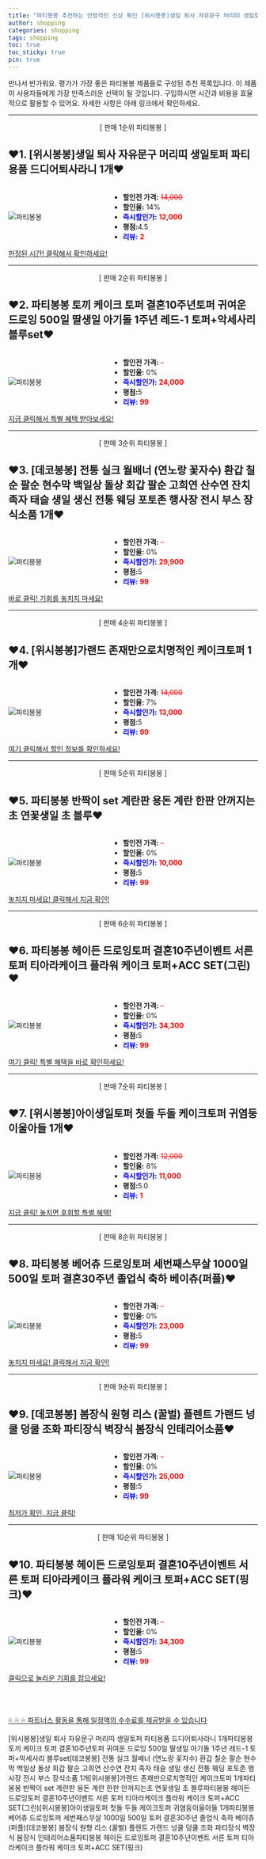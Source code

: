 ```yaml
---
title: "파티봉봉 추천하는 안정적인 신상 확인 [위시봉봉]생일 퇴사 자유문구 머리띠 생일토퍼"
author: shopping
categories: shopping
tags: shopping
toc: true
toc_sticky: true
pin: true
---
```

만나서 반가워요. 평가가 가장 좋은 파티봉봉 제품들로 구성된 추천 목록입니다. 이 제품이 사용자들에게 가장 만족스러운 선택이 될 것입니다. 구입하시면 시간과 비용을 효율적으로 활용할 수 있어요. 자세한 사항은 아래 링크에서 확인하세요.

---
<p class="toplist" style="margin: 0 auto; display: block; width: fit-content;">[ 판매 1순위 파티봉봉 ]</p>

<h2><strong>❤️1. [위시봉봉]생일 퇴사 자유문구 머리띠 생일토퍼 파티용품 드디어퇴사라니 1개❤️</strong></h2>

<div style="display: flex; align-items: center;">
    <div style="flex: 0.4;">
        <img src="https://thumbnail8.coupangcdn.com/thumbnails/remote/230x230ex/image/vendor_inventory/c984/4391362f8f443c890623b823eec4638bd301ce04b8090004ed9a5631ab56.png" alt="파티봉봉" style="max-width: 100%;">
    </div>
    <div style="flex: 0.6; margin-left: 10px;">
        <ul>
            <li><strong>할인전 가격:</strong> <del style="color: red;">14,000</del></li>
            <li><strong>할인율:</strong> 14%</li>
            <li><span style='color:blue'><strong>즉시할인가:</strong></span> <span style='color:red'><strong>12,000</strong></span></li>
            <li><strong>평점:</strong>4.5</li>
            <li><span style='color:blue'><strong>리뷰:</strong></span> <span style='color:red'><strong>2</strong></span></li>
        </ul>
    </div>
</div>
<div class="center">
    <a href="https://selin100587001.github.io?lptag=AF9450613&subid=githubio&pageKey=8000142221&traceid=V0-153&itemId=22276045533&vendorItemId=89321778082" class="myButton">
        한정된 시간! 클릭해서 확인하세요!
    </a>
</div>


---
<p class="toplist" style="margin: 0 auto; display: block; width: fit-content;">[ 판매 2순위 파티봉봉 ]</p>

<h2><strong>❤️2. 파티봉봉 토끼 케이크 토퍼 결혼10주년토퍼 귀여운 드로잉 500일 딸생일 아기돌 1주년 레드-1 토퍼+악세사리 블루set❤️</strong></h2>

<div style="display: flex; align-items: center;">
    <div style="flex: 0.4;">
        <img src="https://thumbnail7.coupangcdn.com/thumbnails/remote/230x230ex/image/vendor_inventory/6c74/f9ef4cbbd63a472ffc7d834dca2d2fc195b07812198ca9aa486cfa140e27.jpeg" alt="파티봉봉" style="max-width: 100%;">
    </div>
    <div style="flex: 0.6; margin-left: 10px;">
        <ul>
            <li><strong>할인전 가격:</strong> <del style="color: red;">-</del></li>
            <li><strong>할인율:</strong> 0%</li>
            <li><span style='color:blue'><strong>즉시할인가:</strong></span> <span style='color:red'><strong>24,000</strong></span></li>
            <li><strong>평점:</strong>5</li>
            <li><span style='color:blue'><strong>리뷰:</strong></span> <span style='color:red'><strong>99</strong></span></li>
        </ul>
    </div>
</div>
<div class="center">
    <a href="https://selin100587001.github.io?lptag=AF9450613&subid=githubio&pageKey=6456388802&traceid=V0-153&itemId=14035196906&vendorItemId=81283298544" class="myButton">
        지금 클릭해서 특별 혜택 받아보세요!
    </a>
</div>


---
<p class="toplist" style="margin: 0 auto; display: block; width: fit-content;">[ 판매 3순위 파티봉봉 ]</p>

<h2><strong>❤️3. [데코봉봉] 전통 실크 월배너 (연노랑 꽃자수) 환갑 칠순 팔순 현수막 백일상 돌상 회갑 팔순 고희연 산수연 잔치 족자 태슬 생일 생신 전통 웨딩 포토존 행사장 전시 부스 장식소품 1개❤️</strong></h2>

<div style="display: flex; align-items: center;">
    <div style="flex: 0.4;">
        <img src="https://thumbnail7.coupangcdn.com/thumbnails/remote/230x230ex/image/vendor_inventory/ebfd/1be59a971344e294e930e18063a864d9623548c41e0859ecce174e382eca.jpg" alt="파티봉봉" style="max-width: 100%;">
    </div>
    <div style="flex: 0.6; margin-left: 10px;">
        <ul>
            <li><strong>할인전 가격:</strong> <del style="color: red;">-</del></li>
            <li><strong>할인율:</strong> 0%</li>
            <li><span style='color:blue'><strong>즉시할인가:</strong></span> <span style='color:red'><strong>29,900</strong></span></li>
            <li><strong>평점:</strong>5</li>
            <li><span style='color:blue'><strong>리뷰:</strong></span> <span style='color:red'><strong>99</strong></span></li>
        </ul>
    </div>
</div>
<div class="center">
    <a href="https://selin100587001.github.io?lptag=AF9450613&subid=githubio&pageKey=8065483261&traceid=V0-153&itemId=22682098961&vendorItemId=89718113102" class="myButton">
        바로 클릭! 기회를 놓치지 마세요!
    </a>
</div>


---
<p class="toplist" style="margin: 0 auto; display: block; width: fit-content;">[ 판매 4순위 파티봉봉 ]</p>

<h2><strong>❤️4. [위시봉봉]가랜드 존재만으로치명적인 케이크토퍼 1개❤️</strong></h2>

<div style="display: flex; align-items: center;">
    <div style="flex: 0.4;">
        <img src="https://thumbnail6.coupangcdn.com/thumbnails/remote/230x230ex/image/vendor_inventory/9ca1/95830474733793c98e564756d3a02b7f0b66dd92f0ca453a61744e187e94.png" alt="파티봉봉" style="max-width: 100%;">
    </div>
    <div style="flex: 0.6; margin-left: 10px;">
        <ul>
            <li><strong>할인전 가격:</strong> <del style="color: red;">14,000</del></li>
            <li><strong>할인율:</strong> 7%</li>
            <li><span style='color:blue'><strong>즉시할인가:</strong></span> <span style='color:red'><strong>13,000</strong></span></li>
            <li><strong>평점:</strong>5</li>
            <li><span style='color:blue'><strong>리뷰:</strong></span> <span style='color:red'><strong>99</strong></span></li>
        </ul>
    </div>
</div>
<div class="center">
    <a href="https://selin100587001.github.io?lptag=AF9450613&subid=githubio&pageKey=8032432021&traceid=V0-153&itemId=22464443662&vendorItemId=89507596192" class="myButton">
        여기 클릭해서 할인 정보를 확인하세요!
    </a>
</div>


---
<p class="toplist" style="margin: 0 auto; display: block; width: fit-content;">[ 판매 5순위 파티봉봉 ]</p>

<h2><strong>❤️5. 파티봉봉 반짝이 set 계란판 용돈 계란 한판 안꺼지는초 연꽃생일 초 블루❤️</strong></h2>

<div style="display: flex; align-items: center;">
    <div style="flex: 0.4;">
        <img src="https://thumbnail8.coupangcdn.com/thumbnails/remote/230x230ex/image/vendor_inventory/8159/568afd8f050170953b6a867983795939df32888507587e2fd5517f3731f2.jpeg" alt="파티봉봉" style="max-width: 100%;">
    </div>
    <div style="flex: 0.6; margin-left: 10px;">
        <ul>
            <li><strong>할인전 가격:</strong> <del style="color: red;">-</del></li>
            <li><strong>할인율:</strong> 0%</li>
            <li><span style='color:blue'><strong>즉시할인가:</strong></span> <span style='color:red'><strong>10,000</strong></span></li>
            <li><strong>평점:</strong>5</li>
            <li><span style='color:blue'><strong>리뷰:</strong></span> <span style='color:red'><strong>99</strong></span></li>
        </ul>
    </div>
</div>
<div class="center">
    <a href="https://selin100587001.github.io?lptag=AF9450613&subid=githubio&pageKey=6456502165&traceid=V0-153&itemId=14035627955&vendorItemId=81283649618" class="myButton">
        놓치지 마세요! 클릭해서 지금 확인!
    </a>
</div>


---
<p class="toplist" style="margin: 0 auto; display: block; width: fit-content;">[ 판매 6순위 파티봉봉 ]</p>

<h2><strong>❤️6. 파티봉봉 헤이든 드로잉토퍼 결혼10주년이벤트 서른 토퍼 티아라케이크 플라워 케이크 토퍼+ACC SET(그린)❤️</strong></h2>

<div style="display: flex; align-items: center;">
    <div style="flex: 0.4;">
        <img src="https://thumbnail8.coupangcdn.com/thumbnails/remote/230x230ex/image/vendor_inventory/1f95/b82be907f7d43dc399f82c5ccabda1abe388a0096e3473b85ecbe62f6476.jpeg" alt="파티봉봉" style="max-width: 100%;">
    </div>
    <div style="flex: 0.6; margin-left: 10px;">
        <ul>
            <li><strong>할인전 가격:</strong> <del style="color: red;">-</del></li>
            <li><strong>할인율:</strong> 0%</li>
            <li><span style='color:blue'><strong>즉시할인가:</strong></span> <span style='color:red'><strong>34,300</strong></span></li>
            <li><strong>평점:</strong>5</li>
            <li><span style='color:blue'><strong>리뷰:</strong></span> <span style='color:red'><strong>99</strong></span></li>
        </ul>
    </div>
</div>
<div class="center">
    <a href="https://selin100587001.github.io?lptag=AF9450613&subid=githubio&pageKey=6456367419&traceid=V0-153&itemId=14035072580&vendorItemId=81283176037" class="myButton">
        여기 클릭! 특별 혜택을 바로 확인하세요!
    </a>
</div>


---
<p class="toplist" style="margin: 0 auto; display: block; width: fit-content;">[ 판매 7순위 파티봉봉 ]</p>

<h2><strong>❤️7. [위시봉봉]아이생일토퍼 첫돌 두돌 케이크토퍼 귀염둥이울아들 1개❤️</strong></h2>

<div style="display: flex; align-items: center;">
    <div style="flex: 0.4;">
        <img src="https://thumbnail7.coupangcdn.com/thumbnails/remote/230x230ex/image/vendor_inventory/f65b/eded341424862c4deaec7220555f4c0bf7680f213f74df45b80368fec412.png" alt="파티봉봉" style="max-width: 100%;">
    </div>
    <div style="flex: 0.6; margin-left: 10px;">
        <ul>
            <li><strong>할인전 가격:</strong> <del style="color: red;">12,000</del></li>
            <li><strong>할인율:</strong> 8%</li>
            <li><span style='color:blue'><strong>즉시할인가:</strong></span> <span style='color:red'><strong>11,000</strong></span></li>
            <li><strong>평점:</strong>5.0</li>
            <li><span style='color:blue'><strong>리뷰:</strong></span> <span style='color:red'><strong>1</strong></span></li>
        </ul>
    </div>
</div>
<div class="center">
    <a href="https://selin100587001.github.io?lptag=AF9450613&subid=githubio&pageKey=8176286199&traceid=V0-153&itemId=23365585176&vendorItemId=90395910258" class="myButton">
        지금 클릭! 놓치면 후회할 특별 혜택!
    </a>
</div>


---
<p class="toplist" style="margin: 0 auto; display: block; width: fit-content;">[ 판매 8순위 파티봉봉 ]</p>

<h2><strong>❤️8. 파티봉봉 베어츄 드로잉토퍼 세번째스무살 1000일 500일 토퍼 결혼30주년 졸업식 축하 베이츄(퍼플)❤️</strong></h2>

<div style="display: flex; align-items: center;">
    <div style="flex: 0.4;">
        <img src="https://thumbnail7.coupangcdn.com/thumbnails/remote/230x230ex/image/vendor_inventory/31af/c86288a6c736385f37585a708a789b34c38d8acab52135f7ba947382881c.jpeg" alt="파티봉봉" style="max-width: 100%;">
    </div>
    <div style="flex: 0.6; margin-left: 10px;">
        <ul>
            <li><strong>할인전 가격:</strong> <del style="color: red;">-</del></li>
            <li><strong>할인율:</strong> 0%</li>
            <li><span style='color:blue'><strong>즉시할인가:</strong></span> <span style='color:red'><strong>23,000</strong></span></li>
            <li><strong>평점:</strong>5</li>
            <li><span style='color:blue'><strong>리뷰:</strong></span> <span style='color:red'><strong>99</strong></span></li>
        </ul>
    </div>
</div>
<div class="center">
    <a href="https://selin100587001.github.io?lptag=AF9450613&subid=githubio&pageKey=6456385012&traceid=V0-153&itemId=14035174206&vendorItemId=81283276037" class="myButton">
        놓치지 마세요! 클릭해서 지금 확인!
    </a>
</div>


---
<p class="toplist" style="margin: 0 auto; display: block; width: fit-content;">[ 판매 9순위 파티봉봉 ]</p>

<h2><strong>❤️9. [데코봉봉] 봄장식 원형 리스 (꿀벌) 플렌트 가랜드 넝쿨 덩쿨 조화 파티장식 벽장식 봄장식 인테리어소품❤️</strong></h2>

<div style="display: flex; align-items: center;">
    <div style="flex: 0.4;">
        <img src="https://thumbnail9.coupangcdn.com/thumbnails/remote/230x230ex/image/vendor_inventory/8345/6391b18f6b37f4d8cfbcaec0626952281d73cd1c0e4742cf2dd02dd8e112.jpg" alt="파티봉봉" style="max-width: 100%;">
    </div>
    <div style="flex: 0.6; margin-left: 10px;">
        <ul>
            <li><strong>할인전 가격:</strong> <del style="color: red;">-</del></li>
            <li><strong>할인율:</strong> 0%</li>
            <li><span style='color:blue'><strong>즉시할인가:</strong></span> <span style='color:red'><strong>25,000</strong></span></li>
            <li><strong>평점:</strong>5</li>
            <li><span style='color:blue'><strong>리뷰:</strong></span> <span style='color:red'><strong>99</strong></span></li>
        </ul>
    </div>
</div>
<div class="center">
    <a href="https://selin100587001.github.io?lptag=AF9450613&subid=githubio&pageKey=7953393961&traceid=V0-153&itemId=21963403063&vendorItemId=89011147976" class="myButton">
        최저가 확인, 지금 클릭!
    </a>
</div>


---
<p class="toplist" style="margin: 0 auto; display: block; width: fit-content;">[ 판매 10순위 파티봉봉 ]</p>

<h2><strong>❤️10. 파티봉봉 헤이든 드로잉토퍼 결혼10주년이벤트 서른 토퍼 티아라케이크 플라워 케이크 토퍼+ACC SET(핑크)❤️</strong></h2>

<div style="display: flex; align-items: center;">
    <div style="flex: 0.4;">
        <img src="https://thumbnail8.coupangcdn.com/thumbnails/remote/230x230ex/image/vendor_inventory/1f95/b82be907f7d43dc399f82c5ccabda1abe388a0096e3473b85ecbe62f6476.jpeg" alt="파티봉봉" style="max-width: 100%;">
    </div>
    <div style="flex: 0.6; margin-left: 10px;">
        <ul>
            <li><strong>할인전 가격:</strong> <del style="color: red;">-</del></li>
            <li><strong>할인율:</strong> 0%</li>
            <li><span style='color:blue'><strong>즉시할인가:</strong></span> <span style='color:red'><strong>34,300</strong></span></li>
            <li><strong>평점:</strong>5</li>
            <li><span style='color:blue'><strong>리뷰:</strong></span> <span style='color:red'><strong>99</strong></span></li>
        </ul>
    </div>
</div>
<div class="center">
    <a href="https://selin100587001.github.io?lptag=AF9450613&subid=githubio&pageKey=6456367419&traceid=V0-153&itemId=14035072586&vendorItemId=81283176062" class="myButton">
        클릭으로 놀라운 기회를 잡으세요!
    </a>
</div>

<br><br><br>[💦 💦 💦 파트너스 활동을 통해 일정액의 수수료를 제공받을 수 있습니다](https://link.coupang.com/a/bcpT2c)<br><br>[위시봉봉]생일 퇴사 자유문구 머리띠 생일토퍼 파티용품 드디어퇴사라니 1개파티봉봉 토끼 케이크 토퍼 결혼10주년토퍼 귀여운 드로잉 500일 딸생일 아기돌 1주년 레드-1 토퍼+악세사리 블루set[데코봉봉] 전통 실크 월배너 (연노랑 꽃자수) 환갑 칠순 팔순 현수막 백일상 돌상 회갑 팔순 고희연 산수연 잔치 족자 태슬 생일 생신 전통 웨딩 포토존 행사장 전시 부스 장식소품 1개[위시봉봉]가랜드 존재만으로치명적인 케이크토퍼 1개파티봉봉 반짝이 set 계란판 용돈 계란 한판 안꺼지는초 연꽃생일 초 블루파티봉봉 헤이든 드로잉토퍼 결혼10주년이벤트 서른 토퍼 티아라케이크 플라워 케이크 토퍼+ACC SET(그린)[위시봉봉]아이생일토퍼 첫돌 두돌 케이크토퍼 귀염둥이울아들 1개파티봉봉 베어츄 드로잉토퍼 세번째스무살 1000일 500일 토퍼 결혼30주년 졸업식 축하 베이츄(퍼플)[데코봉봉] 봄장식 원형 리스 (꿀벌) 플렌트 가랜드 넝쿨 덩쿨 조화 파티장식 벽장식 봄장식 인테리어소품파티봉봉 헤이든 드로잉토퍼 결혼10주년이벤트 서른 토퍼 티아라케이크 플라워 케이크 토퍼+ACC SET(핑크)